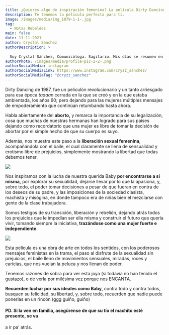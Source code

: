```yaml
---
title: ¿Quieres algo de inspiración femenina? La película Dirty Dancing es para ti.
description: Te tenemos la película perfecta para ti.
image: /images/media/img_1079-1-1-.jpg
tag:
  - Notas Rebeldes
main: false
date: 11-11-2021
author: Crystal Sánchez
authorDescription: >
  
  Soy Crystal Sánchez, Comunicóloga. Sagitario. Mis días se resumen en ver Gossip Girl, llorar con Harry Potter, tomar fotografías de mi carita y de personitas que amo, escuchar a Dua Lipa y lamentarme porque los personajes ficticios no existen.
authorPhoto: /images/media/profile-pic-2-2-.png
authorSocialMedia: instagram
authorSocialMediaLink: https://www.instagram.com/cryzz_sanchez/
authorSocialMediaTag: "@cryzz_sanchez"
---
```

Dirty Dancing de 1987, fue un peliculón revolucionario y un tanto arriesgado para esa época *taaaan* cerrada en la que se creó y en la que estaba ambientada, los años 60; pero dejando para las mujeres múltiples mensajes de empoderamiento que continúan retumbando hasta ahora.

Habla abiertamente del **aborto,** y remarca la importancia de su legalización, cosa que muchas de nuestras hermanas han logrado para sus países dejando como recordatorio que una mujer es libre de tomar la decisión de abortar por el simple hecho de que su cuerpo es suyo.

Además, nos muestra este paso a la **liberación sexual femenina**, acompañándola con el baile, el cual claramente se llena de sensualidad y erotismo libre de prejuicios, simplemente mostrando la libertad que todas debemos tener.

![](/images/media/img_1078-2-1-.jpg)

Nos inspiramos con la lucha de nuestra querida Baby **por encontrarse a si misma,** por explorar su sexualidad, dejarse llevar por lo que la apasiona, y, sobre todo, el poder tomar decisiones a pesar de que fueran en contra de los deseos de su padre, y las imposiciones de la sociedad clasista, machista y misógina, en donde tampoco era de niñas bien el mezclarse con gente de la clase trabajadora. 

Somos testigos de su transición, liberación y rebelión, dejando atrás todos los prejuicios que le impedían ser ella misma y construir el futuro que quería vivir, tomando siempre la iniciativa, **trazándose como una mujer fuerte e independiente.** 

![](/images/media/img_1079-1-1-.jpg)

Esta película es una obra de arte en todos los sentidos, con los poderosos mensajes feministas en la trama, el paso al disfrute de la sexualidad sin prejuicios, el baile lleno de movimientos sensuales, miradas, roces y caricias, que nos vuelan la peluca y nos llenan de poder. 

Tenemos razones de sobra para ver esta joya (si todavía no han tenido el gustazo), o de verla por milésima vez porque nos ENCANTA. 

**Recuerden luchar por sus ideales como Baby**, contra todo y contra todos, busquen su felicidad, su libertad, y, sobre todo, recuerden que nadie puede ponerlas en un rincón (ggg guiño, guiño)

#### PD. Si la ven en familia, asegúrense de que su tío el machito esté presente, se va
a ir pa’ atrás.